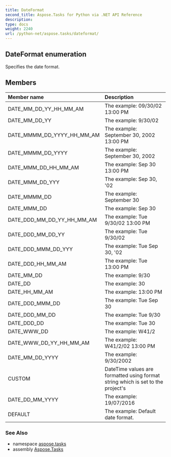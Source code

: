 ```yaml
---
title: DateFormat
second_title: Aspose.Tasks for Python via .NET API Reference
description: 
type: docs
weight: 2240
url: /python-net/aspose.tasks/dateformat/
---
```


## DateFormat enumeration

Specifies the date format.

## Members
| Member name | Description |
| :- | :- |
|DATE_MM_DD_YY_HH_MM_AM|The example: 09/30/02 13:00 PM|
|DATE_MM_DD_YY|The example: 9/30/02|
|DATE_MMMM_DD_YYYY_HH_MM_AM|The example: September 30, 2002 13:00 PM|
|DATE_MMMM_DD_YYYY|The example: September 30, 2002|
|DATE_MMM_DD_HH_MM_AM|The example: Sep 30 13:00 PM|
|DATE_MMM_DD_YYY|The example: Sep 30, '02|
|DATE_MMMM_DD|The example: September 30|
|DATE_MMM_DD|The example: Sep 30|
|DATE_DDD_MM_DD_YY_HH_MM_AM|The example: Tue 9/30/02 13:00 PM|
|DATE_DDD_MM_DD_YY|The example: Tue 9/30/02|
|DATE_DDD_MMM_DD_YYY|The example: Tue Sep 30, '02|
|DATE_DDD_HH_MM_AM|The example: Tue 13:00 PM|
|DATE_MM_DD|The example: 9/30|
|DATE_DD|The example: 30|
|DATE_HH_MM_AM|The example: 13:00 PM|
|DATE_DDD_MMM_DD|The example: Tue Sep 30|
|DATE_DDD_MM_DD|The example: Tue 9/30|
|DATE_DDD_DD|The example: Tue 30|
|DATE_WWW_DD|The example: W41/2|
|DATE_WWW_DD_YY_HH_MM_AM|The example: W41/2/02 13:00 PM|
|DATE_MM_DD_YYYY|The example: 9/30/2002|
|CUSTOM|DateTime values are formatted using format string which is set to the project's|
|DATE_DD_MM_YYYY|The example: 19/07/2016|
|DEFAULT|The example: Default date format.|

### See Also

* namespace [aspose.tasks](/tasks/python-net/aspose.tasks/)
* assembly [Aspose.Tasks](/tasks/python-net/)

